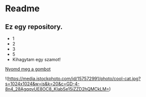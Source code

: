 # Readme
## Ez egy repository.
- 1
- 2
- 3
- 5
- Kihagytam egy szamot!

[Nyomd meg a gombot]("vanenet.hu")

!(https://media.istockphoto.com/id/157572991/photo/cool-cat.jpg?s=1024x1024&w=is&k=20&c=GD-4-8n4_28AgqqvUE8OC8_KIabSe15iZZD2hQMCkLM=)